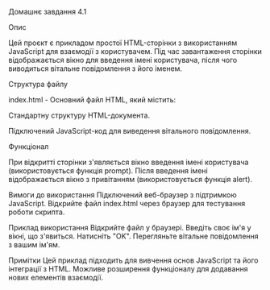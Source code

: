 Домашнє завдання 4.1

Опис

Цей проєкт є прикладом простої HTML-сторінки з використанням JavaScript для взаємодії з користувачем. Під час завантаження сторінки відображається вікно для введення імені користувача, після чого виводиться вітальне повідомлення з його іменем.

Структура файлу

index.html - Основний файл HTML, який містить:

Стандартну структуру HTML-документа.

Підключений JavaScript-код для виведення вітального повідомлення.

Функціонал

При відкритті сторінки з'являється вікно введення імені користувача (використовується функція prompt). Після введення імені відображається вікно з привітанням (використовується функція alert).

Вимоги до використання Підключений веб-браузер з підтримкою JavaScript. Відкрийте файл index.html через браузер для тестування роботи скрипта.

Приклад використання Відкрийте файл у браузері. Введіть своє ім'я у вікні, що з'явиться. Натисніть "OK". Перегляньте вітальне повідомлення з вашим ім'ям.

Примітки Цей приклад підходить для вивчення основ JavaScript та його інтеграції з HTML. Можливе розширення функціоналу для додавання нових елементів взаємодії.
